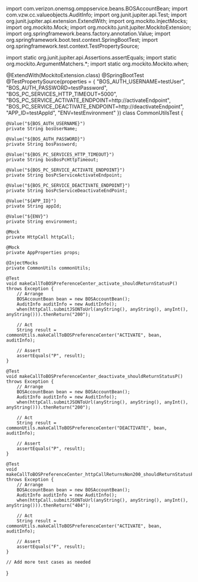 import com.verizon.onemsg.omppservice.beans.BOSAccountBean;
import com.vzw.cc.valueobjects.AuditInfo;
import org.junit.jupiter.api.Test;
import org.junit.jupiter.api.extension.ExtendWith;
import org.mockito.InjectMocks;
import org.mockito.Mock;
import org.mockito.junit.jupiter.MockitoExtension;
import org.springframework.beans.factory.annotation.Value;
import org.springframework.boot.test.context.SpringBootTest;
import org.springframework.test.context.TestPropertySource;

import static org.junit.jupiter.api.Assertions.assertEquals;
import static org.mockito.ArgumentMatchers.*;
import static org.mockito.Mockito.when;

@ExtendWith(MockitoExtension.class)
@SpringBootTest
@TestPropertySource(properties = {
        "BOS_AUTH_USERNAME=testUser",
        "BOS_AUTH_PASSWORD=testPassword",
        "BOS_PC_SERVICES_HTTP_TIMEOUT=5000",
        "BOS_PC_SERVICE_ACTIVATE_ENDPOINT=http://activateEndpoint",
        "BOS_PC_SERVICE_DEACTIVATE_ENDPOINT=http://deactivateEndpoint",
        "APP_ID=testAppId",
        "ENV=testEnvironment"
})
class CommonUtilsTest {

    @Value("${BOS_AUTH_USERNAME}")
    private String bosUserName;

    @Value("${BOS_AUTH_PASSWORD}")
    private String bosPassword;

    @Value("${BOS_PC_SERVICES_HTTP_TIMEOUT}")
    private String bosBosPcHttpTimeout;

    @Value("${BOS_PC_SERVICE_ACTIVATE_ENDPOINT}")
    private String bosPcServiceActivateEndpoint;

    @Value("${BOS_PC_SERVICE_DEACTIVATE_ENDPOINT}")
    private String bosPcServiceDeactivateEndPoint;

    @Value("${APP_ID}")
    private String appId;

    @Value("${ENV}")
    private String environment;

    @Mock
    private HttpCall httpCall;

    @Mock
    private AppProperties props;

    @InjectMocks
    private CommonUtils commonUtils;

    @Test
    void makeCallToBOSPreferenceCenter_activate_shouldReturnStatusP() throws Exception {
        // Arrange
        BOSAccountBean bean = new BOSAccountBean();
        AuditInfo auditInfo = new AuditInfo();
        when(httpCall.submitJSONToUrl(anyString(), anyString(), anyInt(), anyString())).thenReturn("200");

        // Act
        String result = commonUtils.makeCallToBOSPreferenceCenter("ACTIVATE", bean, auditInfo);

        // Assert
        assertEquals("P", result);
    }

    @Test
    void makeCallToBOSPreferenceCenter_deactivate_shouldReturnStatusP() throws Exception {
        // Arrange
        BOSAccountBean bean = new BOSAccountBean();
        AuditInfo auditInfo = new AuditInfo();
        when(httpCall.submitJSONToUrl(anyString(), anyString(), anyInt(), anyString())).thenReturn("200");

        // Act
        String result = commonUtils.makeCallToBOSPreferenceCenter("DEACTIVATE", bean, auditInfo);

        // Assert
        assertEquals("P", result);
    }

    @Test
    void makeCallToBOSPreferenceCenter_httpCallReturnsNon200_shouldReturnStatusF() throws Exception {
        // Arrange
        BOSAccountBean bean = new BOSAccountBean();
        AuditInfo auditInfo = new AuditInfo();
        when(httpCall.submitJSONToUrl(anyString(), anyString(), anyInt(), anyString())).thenReturn("404");

        // Act
        String result = commonUtils.makeCallToBOSPreferenceCenter("ACTIVATE", bean, auditInfo);

        // Assert
        assertEquals("F", result);
    }

    // Add more test cases as needed
}
